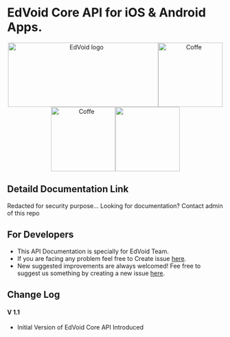 # EdVoid Core API for iOS & Android Apps.
<div align="center">
  <img alt="EdVoid logo" src="https://edvoid.com/wp-content/uploads/2018/12/Screen-Shot-2018-12-26-at-6.46.24-PM.png" width="350px" height="150"><img alt="Coffe" src="http://mgsoftware.ca/wp-content/uploads/2018/10/kisspng-web-development-mobile-app-development-web-applica-5af5e00195e3f7.971403951526063105614.png" height="150"><img alt="Coffe" src="http://technostark.com/wp-content/uploads/2017/07/erp2.png" height="150"><img src="https://upload.wikimedia.org/wikipedia/commons/thumb/3/34/Android_Studio_icon.svg/2000px-Android_Studio_icon.svg.png" height="150">
</div>

## Detaild Documentation Link
Redacted for security purpose...
Looking for documentation? Contact admin of this repo
## For Developers
- This API Documentation is specially for EdVoid Team.
- If you are facing any problem feel free to Create issue [here](https://github.com/rohitcoder/EdVoid-Dev/issues).
- New suggested improvements are always welcomed! Fee free to suggest us something by creating a new issue [here](https://github.com/rohitcoder/EdVoid-Dev/issues).

## Change Log

#### V 1.1
- Initial Version of EdVoid Core API Introduced
